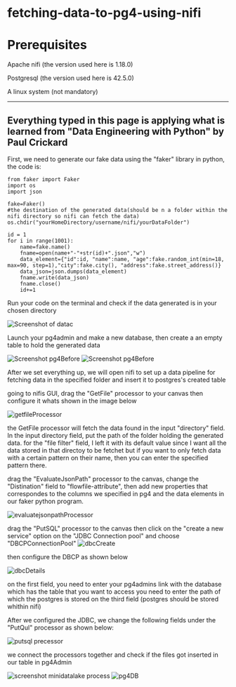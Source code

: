 # fetching-data-to-pg4-using-nifi

# Prerequisites
Apache nifi (the version used here is 1.18.0)

Postgresql (the version used here is 42.5.0)

A linux system (not mandatory)

------
 **Everything typed in this page is applying what is learned from "Data Engineering with Python" by Paul Crickard**
------

First, we need to generate our fake data using the "faker" library in python, the code is:
```
from faker import Faker
import os
import json

fake=Faker()
#the destination of the generated data(should be n a folder within the nifi directory so nifi can fetch the data)
os.chdir("yourHomeDirectory/username/nifi/yourDataFolder")

id = 1
for i in range(1001):
 	name=fake.name()
 	fname=open(name+"-"+str(id)+".json","w")
 	data_element={"id":id, "name":name, "age":fake.random_int(min=18, max=90, step=1),"city":fake.city(), "address":fake.street_address()}
 	data_json=json.dumps(data_element)
 	fname.write(data_json)
 	fname.close()
 	id+=1
```
Run your code on the terminal and check if the data generated is in your chosen directory

![Screenshot of datac](https://user-images.githubusercontent.com/85634276/226403411-b2918df1-06e6-4778-9f91-775dd31776f9.png)


Launch your pg4admin and make a new database, then create a an empty table to hold the generated data

![Screenshot pg4Before](https://user-images.githubusercontent.com/85634276/226402905-907143c3-c132-4d07-8ee2-67206d19b763.png)
![Screenshot pg4Before](https://user-images.githubusercontent.com/85634276/226704981-68e184ce-1207-4374-a45c-f3a02402a0fa.png)

After we set everything up, we will open nifi to set up a data pipeline for fetching data in the specified folder and insert it to postgres's created table

going to nifis GUI, drag the "GetFile" processor to your canvas then configure it whats shown in the image below

![getfileProcessor](https://user-images.githubusercontent.com/85634276/226692631-62511183-639a-4046-a9b8-a6c0cbf526c3.png)

the GetFile processor will fetch the data found in the input "directory" field. In the input directory field, put the path of the folder holding the generated data.
for the "file filter" field, I left it with its default value since I want all the data stored in that directoy to be fetchet but if you want to only fetch data with a certain pattern on their name, then you can enter the specified pattern there.


drag the "EvaluateJsonPath" processor to the canvas, change the "Distination" field to "flowfile-attribute", then add new properties that correspondes to the columns we specified in pg4 and the data elements in our faker python program.

![evaluatejsonpathProcessor](https://user-images.githubusercontent.com/85634276/226697987-f78c7034-b9be-48c0-9dea-6d12672432f0.png)


drag the "PutSQL" processor to the canvas then click on the "create a new service" option on the "JDBC Connection pool" and choose "DBCPConnectionPool"
![dbcCreate](https://user-images.githubusercontent.com/85634276/226701844-bb1db0f0-0148-4eb1-bdce-77183f42651d.png)

then configure the DBCP as shown below

![dbcDetails](https://user-images.githubusercontent.com/85634276/226702055-3850f4eb-cd87-48f4-a039-8ee4fd0a12de.png)

on the first field, you need to enter your pg4admins link with the database which has the table that you want to access
you need to enter the path of which the postgres is stored on the third field (postgres should be stored whithin nifi)

After we configured the JDBC, we change the following fields under the "PutQul" processor as shown below:

![putsql precessor](https://user-images.githubusercontent.com/85634276/226703636-e270e300-4e31-44a6-8790-818588436aeb.png)


we connect the processors together and check if the files got inserted in our table in pg4Admin

![screenshot minidatalake process](https://user-images.githubusercontent.com/85634276/226704535-c11e8cca-7b10-4107-a6f3-bcba39a782f8.png)
![pg4DB](https://user-images.githubusercontent.com/85634276/226704750-485d147c-aaae-4e38-a2d8-be0e73828794.png)






